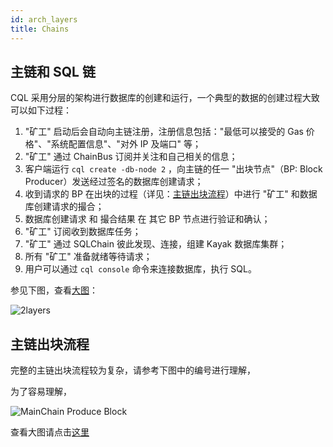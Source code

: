 ```yaml
---
id: arch_layers
title: Chains
---
```



## 主链和 SQL 链

CQL 采用分层的架构进行数据库的创建和运行，一个典型的数据的创建过程大致可以如下过程：

1. "矿工" 启动后会自动向主链注册，注册信息包括："最低可以接受的 Gas 价格"、"系统配置信息"、"对外 IP 及端口" 等；
2. "矿工" 通过 ChainBus 订阅并关注和自己相关的信息； 
3. 客户端运行 `cql create -db-node 2` ，向主链的任一 "出块节点"（BP: Block Producer）发送经过签名的数据库创建请求；
4. 收到请求的 BP 在出块的过程（详见：[主链出块流程](#主链出块流程)）中进行 "矿工" 和数据库创建请求的撮合；
5. 数据库创建请求 和 撮合结果 在 其它 BP 节点进行验证和确认；
6. "矿工" 订阅收到数据库任务；
7. "矿工" 通过 SQLChain 彼此发现、连接，组建 Kayak 数据库集群；
8. 所有 "矿工" 准备就绪等待请求；
9. 用户可以通过 `cql console` 命令来连接数据库，执行 SQL。

参见下图，查看[大图](https://cdn.jsdelivr.net/gh/CovenantSQL/docs@b7143254adb804dff0e3bc1f2f6ab11ad9cd44f5/website/static/img/2layers.svg)：

![2layers](<https://cdn.jsdelivr.net/gh/CovenantSQL/docs@b7143254adb804dff0e3bc1f2f6ab11ad9cd44f5/website/static/img/2layers.svg>)


## 主链出块流程

完整的主链出块流程较为复杂，请参考下图中的编号进行理解，

为了容易理解，



![MainChain Produce Block](https://cdn.jsdelivr.net/gh/CovenantSQL/docs/website/static/img/produce-block.svg)

查看大图请点击[这里](https://cdn.jsdelivr.net/gh/CovenantSQL/docs/website/static/img/produce-block.svg)

